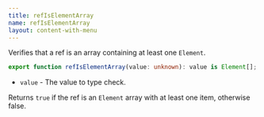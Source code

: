 ```yaml
---
title: refIsElementArray
name: refIsElementArray
layout: content-with-menu
---
```


Verifies that a ref is an array containing at least one `Element`.

```ts
export function refIsElementArray(value: unknown): value is Element[];
```

- `value` - The value to type check.

Returns `true` if the ref is an `Element` array with at least one item, otherwise false.
